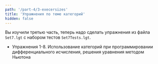 ```yaml
---
path: '/part-4/3-execersizes'
title: 'Упражнения по теме категорий'
hidden: false
---
```


<text-box variant='learningObjectives' name="Упражнения по теме раздела">

Вы изучили третью часть, теперь надо сделать упражнения из файла ```Set7.lgt``` с набором тестов ```Set7Tests.lgt```.

- Упражнения 1-8. Использование категорий при программировании дифференциального исчисления, решения уравнения методом Ньютона

</text-box>

<!---
A quiz to review the contents of this section:

<quiz id="4849cd69-1938-5f4f-8805-8445f0f5c015"></quiz>
-->
